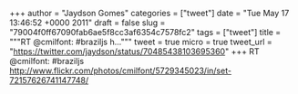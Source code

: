 
+++
author = "Jaydson Gomes"
categories = ["tweet"]
date = "Tue May 17 13:46:52 +0000 2011"
draft = false
slug = "79004f0ff67090fab6ae5f8cc3af6354c7578fc2"
tags = ["tweet"]
title = """RT @cmilfont: #braziljs h..."""
tweet = true
micro = true
tweet_url = "https://twitter.com/jaydson/status/70485438103695360"
+++
RT @cmilfont: #braziljs http://www.flickr.com/photos/cmilfont/5729345023/in/set-72157626741147748/
